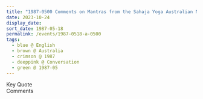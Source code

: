 ```yaml
---
title: "1987-0500 Comments on Mantras from the Sahaja Yoga Australian Newsletter dated 2001-0615, Australia (year not sure)"
date: 2023-10-24
display_date: 
sort_date: 1987-05-18
permalink: /events/1987-0518-a-0500
tags:
  - blue @ English
  - brown @ Australia
  - crimson @ 1987
  - deeppink @ Conversation
  - green @ 1987-05
---
```


<wave-list>
  <list-title color="green" width="75">Key Quote</list-title>
  <list-item color="BlanchedAlmond"  width="200"></list-item>
  <list-item color="Lavender"></list-item>
  <list-item color="BlanchedAlmond"></list-item>
</wave-list>

<br>

<wave-list>
  <list-title color="green" width="75">Comments</list-title>
  <list-item color="BlanchedAlmond"  width="200"></list-item>
  <list-item color="Lavender"></list-item>
  <list-item color="BlanchedAlmond"></list-item>
</wave-list>